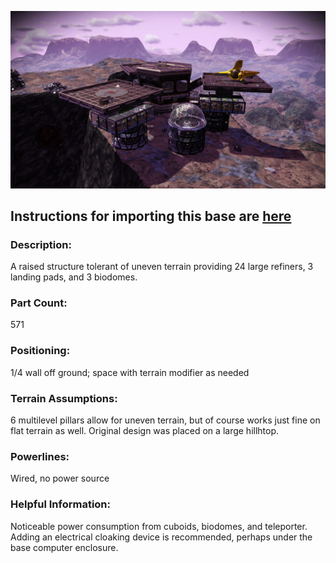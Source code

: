 ![Pinnacle Refinery](https://raw.githubusercontent.com/weasel-nms/NMSbase-PinnacleRefinery/main/PinnacleRefinery.nmsbase.jpg)
## Instructions for importing this base are [here](https://github.com/weasel-nms/NMSbase--Instructions)

### Description:
A raised structure tolerant of uneven terrain providing 24 large refiners, 3 landing pads, and 3 biodomes.
	
### Part Count:
571

### Positioning:
1/4 wall off ground; space with terrain modifier as needed

### Terrain Assumptions:
6 multilevel pillars allow for uneven terrain, but of course works just fine on flat terrain as well. Original design was placed on a large hillhtop.

### Powerlines:
Wired, no power source

### Helpful Information:
Noticeable power consumption from cuboids, biodomes, and teleporter. Adding an electrical cloaking device is recommended, perhaps under the base computer enclosure.
